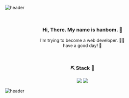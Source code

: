 ![header](https://capsule-render.vercel.app/api?type=slice&color=EBDEF0&height=150&section=header&text=about%20me&rotate=6&fontSize=40)

</br>

<div align=center> 

### Hi, There. My name is hanbom. 👋
I'm trying to become a web developer. 💁‍♀️ </br>
have a good day! 🌟 

  </br>

### ⛏️ Stack 🔧
<img src="https://img.shields.io/badge/JAVA-007396?style=for-the-badge&logo=java&logoColor=white"> <img src="https://img.shields.io/badge/oracle-F80000?style=for-the-badge&logo=oracle&logoColor=white">

</div>

![header](https://capsule-render.vercel.app/api?type=slice&color=EBDEF0&height=150&section=header&text=about%20me&rotate=6&fontSize=40)

<!--
**Hanbom/Hanbom** is a ✨ _special_ ✨ repository because its `README.md` (this file) appears on your GitHub profile.

Here are some ideas to get you started:

- 🔭 I’m currently working on ...
- 🌱 I’m currently learning ...
- 👯 I’m looking to collaborate on ...
- 🤔 I’m looking for help with ...
- 💬 Ask me about ...
- 📫 How to reach me: ...
- 😄 Pronouns: ...
- ⚡ Fun fact: ...
-->
